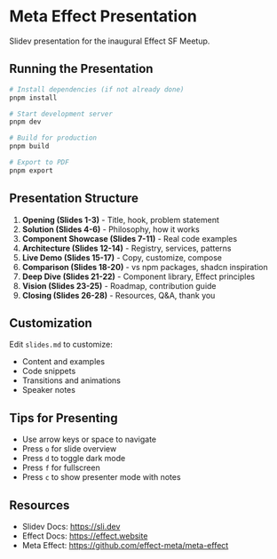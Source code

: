 # Meta Effect Presentation

Slidev presentation for the inaugural Effect SF Meetup.

## Running the Presentation

```bash
# Install dependencies (if not already done)
pnpm install

# Start development server
pnpm dev

# Build for production
pnpm build

# Export to PDF
pnpm export
```

## Presentation Structure

1. **Opening (Slides 1-3)** - Title, hook, problem statement
2. **Solution (Slides 4-6)** - Philosophy, how it works
3. **Component Showcase (Slides 7-11)** - Real code examples
4. **Architecture (Slides 12-14)** - Registry, services, patterns
5. **Live Demo (Slides 15-17)** - Copy, customize, compose
6. **Comparison (Slides 18-20)** - vs npm packages, shadcn inspiration
7. **Deep Dive (Slides 21-22)** - Component library, Effect principles
8. **Vision (Slides 23-25)** - Roadmap, contribution guide
9. **Closing (Slides 26-28)** - Resources, Q&A, thank you

## Customization

Edit `slides.md` to customize:
- Content and examples
- Code snippets
- Transitions and animations
- Speaker notes

## Tips for Presenting

- Use arrow keys or space to navigate
- Press `o` for slide overview
- Press `d` to toggle dark mode
- Press `f` for fullscreen
- Press `c` to show presenter mode with notes

## Resources

- Slidev Docs: https://sli.dev
- Effect Docs: https://effect.website
- Meta Effect: https://github.com/effect-meta/meta-effect
